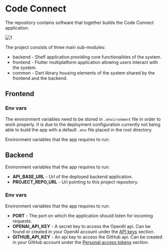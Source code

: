 # Code Connect

The repository contains software that together builds the Code Connect application.

![1](https://github.com/tomwyr/code-connect/assets/9600796/aeedc79d-54b0-4a91-8999-e7169c4b7a87)

The project consists of three main sub-modules:

- backend - Shelf application providing core functionalities of the system.
- frontend - Flutter multiplatform application allowing users interact with the system.
- common - Dart library housing elements of the system shared by the frontend and the backend.

## Frontend

### Env vars

The environment variables need to be stored in `.environment` file in order to work properly. It is due to the deployment configuration currently not being able to build the app with a default `.env` file placed in the root directory.

Environment variables that the app requires to run:

## Backend

Environment variables that the app requires to run:

- **API_BASE_URL** - Url of the deployed backend application.
- **PROJECT_REPO_URL** - Url pointing to this project repository.

### Env vars

Environment variables that the app requires to run:

- **PORT** - The port on which the application should listen for incoming requests.
- **OPENAI_API_KEY** - A secret key to access the OpenAI api. Can be found or created in your OpenAI account under the [API keys](https://platform.openai.com/api-keys) section.
- **GITHUB_API_KEY** - An api key to access the GitHub api. Can be created in your GitHub account under the [Personal access tokens](https://github.com/settings/tokens) section.

